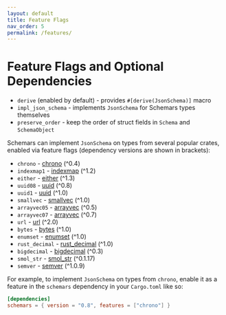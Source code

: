 ```yaml
---
layout: default
title: Feature Flags
nav_order: 5
permalink: /features/
---
```


# Feature Flags and Optional Dependencies
- `derive` (enabled by default) - provides `#[derive(JsonSchema)]` macro
- `impl_json_schema` - implements `JsonSchema` for Schemars types themselves
- `preserve_order` - keep the order of struct fields in `Schema` and `SchemaObject`

Schemars can implement `JsonSchema` on types from several popular crates, enabled via feature flags (dependency versions are shown in brackets):
- `chrono` - [chrono](https://crates.io/crates/chrono) (^0.4)
- `indexmap1` - [indexmap](https://crates.io/crates/indexmap) (^1.2)
- `either` - [either](https://crates.io/crates/either) (^1.3)
- `uuid08` - [uuid](https://crates.io/crates/uuid) (^0.8)
- `uuid1` - [uuid](https://crates.io/crates/uuid) (^1.0)
- `smallvec` - [smallvec](https://crates.io/crates/smallvec) (^1.0)
- `arrayvec05` - [arrayvec](https://crates.io/crates/arrayvec) (^0.5)
- `arrayvec07` - [arrayvec](https://crates.io/crates/arrayvec) (^0.7)
- `url` - [url](https://crates.io/crates/url) (^2.0)
- `bytes` - [bytes](https://crates.io/crates/bytes) (^1.0)
- `enumset` - [enumset](https://crates.io/crates/enumset) (^1.0)
- `rust_decimal` - [rust_decimal](https://crates.io/crates/rust_decimal) (^1.0)
- `bigdecimal` - [bigdecimal](https://crates.io/crates/bigdecimal) (^0.3)
- `smol_str` - [smol_str](https://crates.io/crates/smol_str) (^0.1.17)
- `semver` - [semver](https://crates.io/crates/semver) (^1.0.9)

For example, to implement `JsonSchema` on types from `chrono`, enable it as a feature in the `schemars` dependency in your `Cargo.toml` like so:

```toml
[dependencies]
schemars = { version = "0.8", features = ["chrono"] }
```
